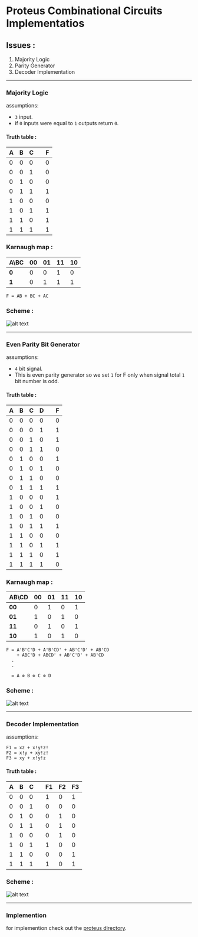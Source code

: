 

# Proteus Combinational Circuits Implementatios
## Issues :
1. Majority Logic
2. Parity Generator
3. Decoder Implementation
---

### Majority Logic
assumptions:
- `3` input.
- if `0` inputs were equal to `1` outputs return `0`.

#### Truth table :
A | B | C || F
--- | --- | --- | --- | ---
0 | 0 | 0 || 0
0 | 0 | 1 || 0
0 | 1 | 0 || 0
0 | 1 | 1 || 1
1 | 0 | 0 || 0
1 | 0 | 1 || 1
1 | 1 | 0 || 1
1 | 1 | 1 || 1

### Karnaugh map :
|A\BC| 00 | 01 | 11 | 10
--- | --- | --- | --- | ---
**0** | 0 | 0 | 1 | 0
**1** | 0 | 1 | 1 | 1

```
F = AB + BC + AC
```

### Scheme :

![alt text](https://github.com/arvin2079/verilog-proj/blob/main/proteus%20implementations/media/MajorityLogic.PNG "Majority Logic")

---
### Even Parity Bit Generator
assumptions:
- `4` bit signal.
- This is even parity generator so we set `1` for F only when signal total `1` bit number is odd.

#### Truth table :
A | B | C | D || F
--- | --- | --- | --- | --- | ---
0 | 0 | 0 | 0 || 0
0 | 0 | 0 | 1 || 1
0 | 0 | 1 | 0 || 1
0 | 0 | 1 | 1 || 0
0 | 1 | 0 | 0 || 1
0 | 1 | 0 | 1 || 0
0 | 1 | 1 | 0 || 0
0 | 1 | 1 | 1 || 1
1 | 0 | 0 | 0 || 1
1 | 0 | 0 | 1 || 0
1 | 0 | 1 | 0 || 0
1 | 0 | 1 | 1 || 1
1 | 1 | 0 | 0 || 0
1 | 1 | 0 | 1 || 1
1 | 1 | 1 | 0 || 1
1 | 1 | 1 | 1 || 0

### Karnaugh map :
|AB\CD| 00 | 01 | 11 | 10
--- | --- | --- | --- | ---
**00** | 0 | 1 | 0 | 1
**01** | 1 | 0 | 1 | 0
**11** | 0 | 1 | 0 | 1
**10** | 1 | 0 | 1 | 0

```
F = A'B'C'D + A'B'CD' + AB'C'D' + AB'CD
    + ABC'D + ABCD' + AB'C'D' + AB'CD
  .
  .

  = A ⊕ B ⊕ C ⊕ D
```

### Scheme :

![alt text](https://github.com/arvin2079/verilog-proj/blob/main/proteus%20implementations/media/EvenParityGenerator.PNG "Even Parity Generator")

---
### Decoder Implementation
assumptions:
```
F1 = xz + x!y!z!
F2 = x!y + xy!z!	
F3 = xy + x!y!z
```

#### Truth table : 
A | B | C || F1 | F2 | F3  
--- | --- | --- | --- | --- | --- | ---
0 | 0 | 0 || 1 | 0 | 1 
0 | 0 | 1 || 0 | 0 | 0 
0 | 1 | 0 || 0 | 1 | 0 
0 | 1 | 1 || 0 | 1 | 0 
1 | 0 | 0 || 0 | 1 | 0 
1 | 0 | 1 || 1 | 0 | 0 
1 | 1 | 0 || 0 | 0 | 1 
1 | 1 | 1 || 1 | 0 | 1 


### Scheme :

![alt text](https://github.com/arvin2079/verilog-proj/blob/main/proteus%20implementations/media/Decoder.PNG "Decoder")

***

### Implemention
for implemention check out the [proteus directory](https://github.com/arvin2079/verilog-proj/tree/main/proteus%20implementations).
